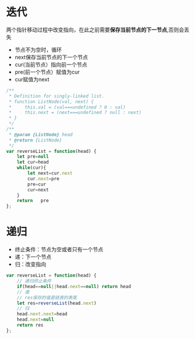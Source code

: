# 迭代
两个指针移动过程中改变指向，在此之前需要**保存当前节点的下一节点**,否则会丢失
- 节点不为空时，循环
- next保存当前节点的下一个节点
- cur(当前节点）指向前一个节点
- pre(前一个节点）赋值为cur
- cur赋值为next
```js
/**
 * Definition for singly-linked list.
 * function ListNode(val, next) {
 *     this.val = (val===undefined ? 0 : val)
 *     this.next = (next===undefined ? null : next)
 * }
 */
/**
 * @param {ListNode} head
 * @return {ListNode}
 */
var reverseList = function(head) {
    let pre=null
    let cur=head
    while(cur){
        let next=cur.next
        cur.next=pre
        pre=cur
        cur=next
    }
    return   pre
};
```
# 递归
- 终止条件：节点为空或者只有一个节点
- 递：下一个节点
- 归：改变指向
```js
var reverseList = function(head) {
    // 递归终止条件
    if(head==null||head.next==null) return head
    // 递  
    // res保存的值是链表的表尾
    let res=reverseList(head.next)
    // 归
    head.next.next=head
    head.next=null
    return res
};
```
